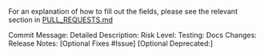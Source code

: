 For an explanation of how to fill out the fields, please see the relevant section
in [PULL_REQUESTS.md](https://github.com/envoyproxy/envoy/blob/master/PULL_REQUESTS.md)

Commit Message:
Detailed Description:
Risk Level:
Testing:
Docs Changes:
Release Notes:
[Optional Fixes #Issue]
[Optional Deprecated:]
